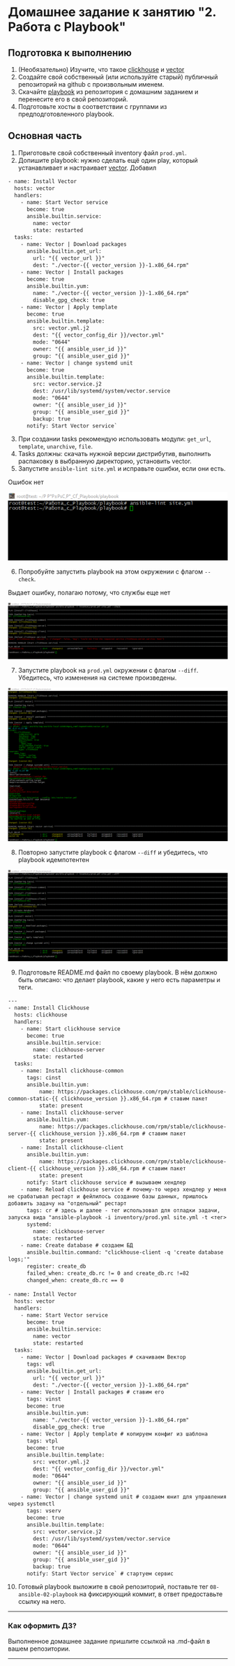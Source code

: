# Домашнее задание к занятию "2. Работа с Playbook"

## Подготовка к выполнению

1. (Необязательно) Изучите, что такое [clickhouse](https://www.youtube.com/watch?v=fjTNS2zkeBs) и [vector](https://www.youtube.com/watch?v=CgEhyffisLY)
2. Создайте свой собственный (или используйте старый) публичный репозиторий на github с произвольным именем.
3. Скачайте [playbook](./playbook/) из репозитория с домашним заданием и перенесите его в свой репозиторий.
4. Подготовьте хосты в соответствии с группами из предподготовленного playbook.

## Основная часть

1. Приготовьте свой собственный inventory файл `prod.yml`.
2. Допишите playbook: нужно сделать ещё один play, который устанавливает и настраивает [vector](https://vector.dev).
Добавил

```
- name: Install Vector
  hosts: vector
  handlers:
    - name: Start Vector service
      become: true
      ansible.builtin.service:
        name: vector
        state: restarted
  tasks:
    - name: Vector | Download packages
      ansible.builtin.get_url:
        url: "{{ vector_url }}"
        dest: "./vector-{{ vector_version }}-1.x86_64.rpm"
    - name: Vector | Install packages
      become: true
      ansible.builtin.yum:
        name: "./vector-{{ vector_version }}-1.x86_64.rpm"
        disable_gpg_check: true
    - name: Vector | Apply template
      become: true
      ansible.builtin.template:
        src: vector.yml.j2
        dest: "{{ vector_config_dir }}/vector.yml"
        mode: "0644"
        owner: "{{ ansible_user_id }}"
        group: "{{ ansible_user_gid }}"
    - name: Vector | change systemd unit
      become: true
      ansible.builtin.template:
        src: vector.service.j2
        dest: /usr/lib/systemd/system/vector.service
        mode: "0644"
        owner: "{{ ansible_user_id }}"
        group: "{{ ansible_user_gid }}"
        backup: true
      notify: Start Vector service`
```

3. При создании tasks рекомендую использовать модули: `get_url`, `template`, `unarchive`, `file`.
4. Tasks должны: скачать нужной версии дистрибутив, выполнить распаковку в выбранную директорию, установить vector.
5. Запустите `ansible-lint site.yml` и исправьте ошибки, если они есть.

Ошибок нет
<p><img src="img\pic1.png">

6. Попробуйте запустить playbook на этом окружении с флагом `--check`.

Выдает ошибку, полагаю потому, что службы еще нет
<p><img src="img\pic2.png">

7. Запустите playbook на `prod.yml` окружении с флагом `--diff`. Убедитесь, что изменения на системе произведены.

<p><img src="img\pic3.png">

8. Повторно запустите playbook с флагом `--diff` и убедитесь, что playbook идемпотентен

<p><img src="img\pic4.png">

9. Подготовьте README.md файл по своему playbook. В нём должно быть описано: что делает playbook, какие у него есть параметры и теги.

``` 
---
- name: Install Clickhouse
  hosts: clickhouse
  handlers:
    - name: Start clickhouse service
      become: true
      ansible.builtin.service:
        name: clickhouse-server
        state: restarted
  tasks:
    - name: Install clickhouse-common
      tags: cinst
      ansible.builtin.yum:
          name: https://packages.clickhouse.com/rpm/stable/clickhouse-common-static-{{ clickhouse_version }}.x86_64.rpm # ставим пакет
          state: present
    - name: Install clickhouse-server
      ansible.builtin.yum:
          name: https://packages.clickhouse.com/rpm/stable/clickhouse-server-{{ clickhouse_version }}.x86_64.rpm # ставим пакет
          state: present
    - name: Install clickhouse-client
      ansible.builtin.yum:
          name: https://packages.clickhouse.com/rpm/stable/clickhouse-client-{{ clickhouse_version }}.x86_64.rpm # ставим пакет
          state: present
      notify: Start clickhouse service # вызываем хендлер
    - name: Reload clickhouse service # почему-то через хендлер у меня не срабатывал рестарт и фейлилось создание базы данных, пришлось добавить задачу на "отдельный" рестарт
      tags: cr # здесь и далее - тег использовал для отладки задачи, запуска вида "ansible-playbook -i inventory/prod.yml site.yml -t <тег>
      systemd:
        name: clickhouse-server
        state: restarted
    - name: Create database # создаем БД
      ansible.builtin.command: "clickhouse-client -q 'create database logs;'" 
      register: create_db
      failed_when: create_db.rc != 0 and create_db.rc !=82
      changed_when: create_db.rc == 0

- name: Install Vector
  hosts: vector
  handlers:
    - name: Start Vector service
      become: true
      ansible.builtin.service:
        name: vector
        state: restarted
  tasks:
    - name: Vector | Download packages # скачиваем Вектор
      tags: vdl
      ansible.builtin.get_url:
        url: "{{ vector_url }}"
        dest: "./vector-{{ vector_version }}-1.x86_64.rpm"
    - name: Vector | Install packages # ставим его
      tags: vinst
      become: true
      ansible.builtin.yum:
        name: "./vector-{{ vector_version }}-1.x86_64.rpm"
        disable_gpg_check: true
    - name: Vector | Apply template # копируем конфиг из шаблона
      tags: vtpl
      become: true
      ansible.builtin.template:
        src: vector.yml.j2
        dest: "{{ vector_config_dir }}/vector.yml"
        mode: "0644"
        owner: "{{ ansible_user_id }}"
        group: "{{ ansible_user_gid }}"
    - name: Vector | change systemd unit # создаем юнит для управления через systemctl
      tags: vserv
      become: true
      ansible.builtin.template:
        src: vector.service.j2
        dest: /usr/lib/systemd/system/vector.service
        mode: "0644"
        owner: "{{ ansible_user_id }}"
        group: "{{ ansible_user_gid }}"
        backup: true
      notify: Start Vector service` # стартуем сервис
```

10. Готовый playbook выложите в свой репозиторий, поставьте тег `08-ansible-02-playbook` на фиксирующий коммит, в ответ предоставьте ссылку на него.

---

### Как оформить ДЗ?

Выполненное домашнее задание пришлите ссылкой на .md-файл в вашем репозитории.

---
